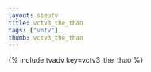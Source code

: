 ```yaml
--- 
layout: sieutv
title: vctv3_the_thao
tags: ["vntv"]
thumb: vctv3_the_thao
---
```

{% include tvadv key=vctv3_the_thao %}
